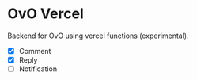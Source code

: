# OvO Vercel

Backend for OvO using vercel functions (experimental).

- [x] Comment
- [x] Reply
- [ ] Notification